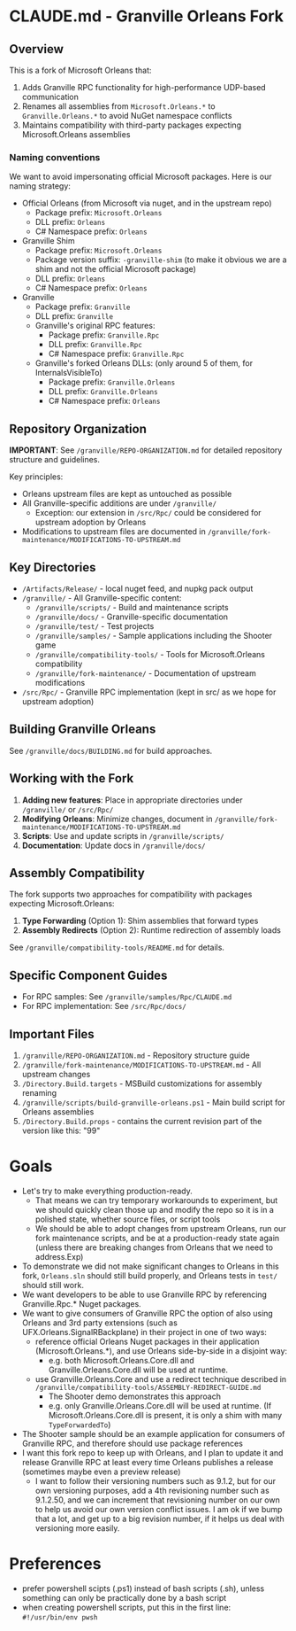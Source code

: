 # CLAUDE.md - Granville Orleans Fork

## Overview

This is a fork of Microsoft Orleans that:
1. Adds Granville RPC functionality for high-performance UDP-based communication
2. Renames all assemblies from `Microsoft.Orleans.*` to `Granville.Orleans.*` to avoid NuGet namespace conflicts
3. Maintains compatibility with third-party packages expecting Microsoft.Orleans assemblies

### Naming conventions

We want to avoid impersonating official Microsoft packages.  Here is our naming strategy:

- Official Orleans (from Microsoft via nuget, and in the upstream repo)
  - Package prefix: `Microsoft.Orleans`
  - DLL prefix: `Orleans`
  - C# Namespace prefix: `Orleans`
- Granville Shim
  - Package prefix: `Microsoft.Orleans`
  - Package version suffix: `-granville-shim` (to make it obvious we are a shim and not the official Microsoft package)
  - DLL prefix: `Orleans`
  - C# Namespace prefix: `Orleans`
- Granville
  - Package prefix: `Granville`
  - DLL prefix: `Granville`
  - Granville's original RPC features:
    - Package prefix: `Granville.Rpc`
    - DLL prefix: `Granville.Rpc`
    - C# Namespace prefix: `Granville.Rpc`
  - Granville's forked Orleans DLLs:  (only around 5 of them, for InternalsVisibleTo)
    - Package prefix: `Granville.Orleans`
    - DLL prefix: `Granville.Orleans`
    - C# Namespace prefix: `Orleans`

## Repository Organization

**IMPORTANT**: See `/granville/REPO-ORGANIZATION.md` for detailed repository structure and guidelines.

Key principles:
- Orleans upstream files are kept as untouched as possible
- All Granville-specific additions are under `/granville/`
  - Exception: our extension in `/src/Rpc/` could be considered for upstream adoption by Orleans
- Modifications to upstream files are documented in `/granville/fork-maintenance/MODIFICATIONS-TO-UPSTREAM.md`

## Key Directories

- `/Artifacts/Release/` - local nuget feed, and nupkg pack output
- `/granville/` - All Granville-specific content:
  - `/granville/scripts/` - Build and maintenance scripts
  - `/granville/docs/` - Granville-specific documentation
  - `/granville/test/` - Test projects
  - `/granville/samples/` - Sample applications including the Shooter game
  - `/granville/compatibility-tools/` - Tools for Microsoft.Orleans compatibility
  - `/granville/fork-maintenance/` - Documentation of upstream modifications
- `/src/Rpc/` - Granville RPC implementation (kept in src/ as we hope for upstream adoption)

## Building Granville Orleans

See `/granville/docs/BUILDING.md` for build approaches.

## Working with the Fork

1. **Adding new features**: Place in appropriate directories under `/granville/` or `/src/Rpc/`
2. **Modifying Orleans**: Minimize changes, document in `/granville/fork-maintenance/MODIFICATIONS-TO-UPSTREAM.md`
3. **Scripts**: Use and update scripts in `/granville/scripts/`
4. **Documentation**: Update docs in `/granville/docs/`

## Assembly Compatibility

The fork supports two approaches for compatibility with packages expecting Microsoft.Orleans:
1. **Type Forwarding** (Option 1): Shim assemblies that forward types
2. **Assembly Redirects** (Option 2): Runtime redirection of assembly loads

See `/granville/compatibility-tools/README.md` for details.

## Specific Component Guides

- For RPC samples: See `/granville/samples/Rpc/CLAUDE.md`
- For RPC implementation: See `/src/Rpc/docs/`

## Important Files

1. `/granville/REPO-ORGANIZATION.md` - Repository structure guide
2. `/granville/fork-maintenance/MODIFICATIONS-TO-UPSTREAM.md` - All upstream changes
3. `/Directory.Build.targets` - MSBuild customizations for assembly renaming
4. `/granville/scripts/build-granville-orleans.ps1` - Main build script for Orleans assemblies
5. `/Directory.Build.props` - contains the current revision part of the version like this: "<GranvilleRevision Condition=" '$(GranvilleRevision)'=='' ">99</GranvilleRevision>"

# Goals

- Let's try to make everything production-ready.
  - That means we can try temporary workarounds to experiment, but we should quickly clean those up and modify the repo so it is in a polished state, whether source files, or script tools
  - We should be able to adopt changes from upstream Orleans, run our fork maintenance scripts, and be at a production-ready state again (unless there are breaking changes from Orleans that we need to address.Exp)
- To demonstrate we did not make significant changes to Orleans in this fork, `Orleans.sln` should still build properly, and Orleans tests in `test/` should still work.
- We want developers to be able to use Granville RPC by referencing Granville.Rpc.* Nuget packages.
- We want to give consumers of Granville RPC the option of also using Orleans and 3rd party extensions (such as UFX.Orleans.SignalRBackplane) in their project in one of two ways:
  - reference official Orleans Nuget packages in their application (Microsoft.Orleans.*), and use Orleans side-by-side in a disjoint way: 
    - e.g. both Microsoft.Orleans.Core.dll and Granville.Orleans.Core.dll will be used at runtime.
  - use Granville.Orleans.Core and use a redirect technique described in `/granville/compatibility-tools/ASSEMBLY-REDIRECT-GUIDE.md`
    - The Shooter demo demonstrates this approach
    - e.g. only Granville.Orleans.Core.dll will be used at runtime.  (If Microsoft.Orleans.Core.dll is present, it is only a shim with many `TypeForwardedTo`)
- The Shooter sample should be an example application for consumers of Granville RPC, and therefore should use package references
- I want this fork repo to keep up with Orleans, and I plan to update it and release Granville RPC at least every time Orleans publishes a release (sometimes maybe even a preview release)
  - I want to follow their versioning numbers such as 9.1.2, but for our own versioning purposes, add a 4th revisioning number such as 9.1.2.50, and we can increment that revisioning number on our own to help us avoid our own version conflict issues.  I am ok if we bump that a lot, and get up to a big revision number, if it helps us deal with versioning more easily.

# Preferences

- prefer powershell scipts (.ps1) instead of bash scripts (.sh), unless something can only be practically done by a bash script
- when creating powershell scripts, put this in the first line: `#!/usr/bin/env pwsh` 

